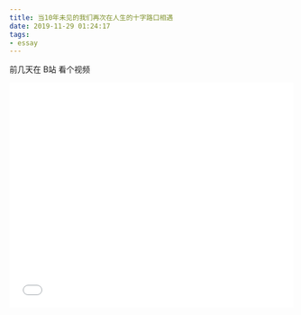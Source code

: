 ```yaml
---
title: 当10年未见的我们再次在人生的十字路口相遇
date: 2019-11-29 01:24:17
tags:
- essay
---
```


前几天在 B站 看个视频

<iframe width="100%" height="400" src="//player.bilibili.com/player.html?aid=76640349&cid=131089096&page=1" scrolling="no" border="0" frameborder="no" framespacing="0" allowfullscreen="true"> </iframe>
